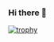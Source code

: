 ### Hi there 👋


[![trophy](https://github-profile-trophy.vercel.app/?username=Kyohei-Kondo-piee&theme=onedark)](https://github.com/Kyohei-Kondo-piee/github-profile-trophy)
<!--
**Kyohei-Kondo-piee/Kyohei-Kondo-piee** is a ✨ _special_ ✨ repository because its `README.md` (this file) appears on your GitHub profile.

Here are some ideas to get you started:

- 🔭 I’m currently working on ...
- 🌱 I’m currently learning ...
- 👯 I’m looking to collaborate on ...
- 🤔 I’m looking for help with ...
- 💬 Ask me about ...
- 📫 How to reach me: ...
- 😄 Pronouns: ...
- ⚡ Fun fact: ...
-->
